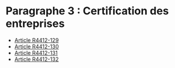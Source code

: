 # Paragraphe 3 : Certification des entreprises

* [Article R4412-129](./LEGIARTI000025818905.md)
* [Article R4412-130](./LEGIARTI000025818914.md)
* [Article R4412-131](./LEGIARTI000025818911.md)
* [Article R4412-132](./LEGIARTI000025818909.md)
